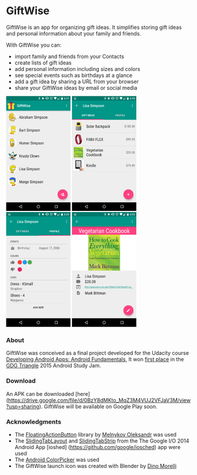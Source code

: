 GiftWise
========
GiftWise is an app for organizing gift ideas. It simplifies storing gift ideas and personal information about your family and friends.

With GiftWise you can:

- import family and friends from your Contacts
- create lists of gift ideas
- add personal information including sizes and colors
- see special events such as birthdays at a glance
- add a gift idea by sharing a URL from your browser
- share your GiftWise ideas by email or social media

<img src='res/prod/screenshots/nexus5/gw-main.png' width=175/>
<img src='res/prod/screenshots/nexus5/gw-gift-ideas.png' width=175/>
<img src='res/prod/screenshots/nexus5/gw-profile.png' width=175/>
<img src='res/prod/screenshots/nexus5/gw-gift-detail.png' width=175/>

### About
GiftWise was conceived as a final project developed for the Udacity course [Developing Android Apps: Android Fundamentals](https://www.udacity.com/course/ud853), 
It won [first place](https://plus.google.com/105162452149208177718/posts/SpC8D9R7V2w) in the [GDG Triangle](https://plus.google.com/u/0/105162452149208177718/posts) 2015 Android Study Jam.

### Download
An APK can be downloaded [here] (https://drive.google.com/file/d/0BzY8dMKto_MqZ3M4VUJ2VFJaV3M/view?usp=sharing). GiftWise will be available on Google Play soon.

### Acknowledgments
* The [FloatingActionButton](https://github.com/makovkastar/FloatingActionButton) library by [Melnykov Oleksandr](https://github.com/makovkastar) was used
* The [SlidingTabLayout](https://github.com/google/iosched/blob/master/android/src/main/java/com/google/samples/apps/iosched/ui/widget/SlidingTabLayout.java) and [SlidingTabStrip](https://github.com/google/iosched/blob/master/android/src/main/java/com/google/samples/apps/iosched/ui/widget/SlidingTabStrip.java) from the The Google I/O 2014 Android App [ioshed] (https://github.com/google/iosched) app were used
* The [Android ColorPicker](https://android.googlesource.com/platform/frameworks/opt/colorpicker) was used
* The GiftWise launch icon was created with Blender by [Dino Morelli](https://github.com/dino-)
